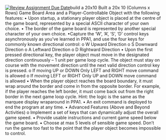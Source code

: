 [![Review Assignment Due Date](https://classroom.github.com/assets/deadline-readme-button-24ddc0f5d75046c5622901739e7c5dd533143b0c8e959d652212380cedb1ea36.svg)](https://classroom.github.com/a/ermWp54n)build a 20x10 Built a 20x 10 (Columns x Rows) Game Board Area and a Player-Controllable Object with the following
features:
• Upon startup, a stationary player object is placed at the centre of the game board, represented by a special ASCII
character of your own choice.
• The border of the game board is represented by another special character of your own choice.
•Capture the ‘W’, ‘A’, ‘S’, ‘D’ control keys asynchronously as you’ve learned in PPA1, and use the four keys for
commonly known directional control:
o W Upward Direction
o S Downward Direction
o A Leftward Direction
o D Rightward Direction
• Upon the first pressed directional key, the player object must move in the designated direction continuously – 1
unit per game loop cycle. The object must stay on course with the movement direction until the next valid direction
control key is pressed.
o If moving UP or DOWN Only LEFT and RIGHT move command is allowed
o If moving LEFT or RIGHT Only UP and DOWN move command is allowed
• When the player object reaches the board boundary, it must wrap around the border and come in from the
opposite border. For example, if the player reaches the left border, it must come back out from the right border
in the next game loop cycle. Hint: the logic is the same as the marquee display wraparound in PPA1.
• An exit command is deployed to end the program at any time.
• Advanced Features (Above and Beyond Activities)
o Implement a set of keys that can dynamically adjust the overall game speed.
▪ Provide usable instructions and current game speed below the game board.
▪ Choose at max 5 levels of sensible game speed. Don’t run the game too fast to the point that
the player object becomes impossible to control.
